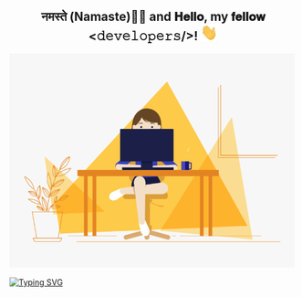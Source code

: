 <!-- This is a Profile Readme File -->
<div align="center">
<h2> नमस्ते (Namaste)🙏🏻 and 𝐇𝐞𝐥𝐥𝐨, my 𝐟𝐞𝐥𝐥𝐨𝐰 <𝚍𝚎𝚟𝚎𝚕𝚘𝚙𝚎𝚛𝚜/>! <img src="https://github.com/ABSphreak/ABSphreak/blob/master/gifs/Hi.gif" width="30"></h2>
</div>

  
<!-- codingGirl.gif -->
<img src="https://github.com/yashvithk19/yashvithk19/raw/main/code.gif" alt="My Image" width="500" />


<!-- welcome to Yashvi's Github (Typing SVG) -->
<a href="https://git.io/typing-svg"><img src="https://readme-typing-svg.demolab.com?font=Fira+Code&pause=1000&center=true&width=435&lines=Welcome+to+Yashvi's+Github;An+UnderGrad+aspiring+student;Nice+to+e-meet+you!;Scroll+till+the+end." alt="Typing SVG" /></a>
